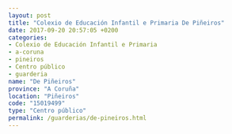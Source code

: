 ```yaml
---
layout: post
title: "Colexio de Educación Infantil e Primaria De Piñeiros"
date: 2017-09-20 20:57:05 +0200
categories:
- Colexio de Educación Infantil e Primaria
- a-coruna
- pineiros
- Centro público
- guarderia
name: "De Piñeiros"
province: "A Coruña"
location: "Piñeiros"
code: "15019499"
type: "Centro público"
permalink: /guarderias/de-pineiros.html
---
```


